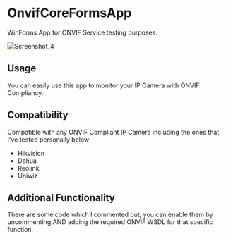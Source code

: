 # OnvifCoreFormsApp
WinForms App for ONVIF Service testing purposes.

![Screenshot_4](https://github.com/ozdoganoguzhan/ONVIF-WinForms/assets/30651481/70659fe8-6f85-421d-872e-3594dab2d099)

## Usage
You can easily use this app to monitor your IP Camera with ONVIF Compliancy.

## Compatibility
Compatible with any ONVIF Compliant IP Camera including the ones that I've tested personally below:
* Hikvision
* Dahua
* Reolink
* Uniwiz

## Additional Functionality
There are some code which I commented out, you can enable them by uncommenting AND adding the required ONVIF WSDL for that specific function.
